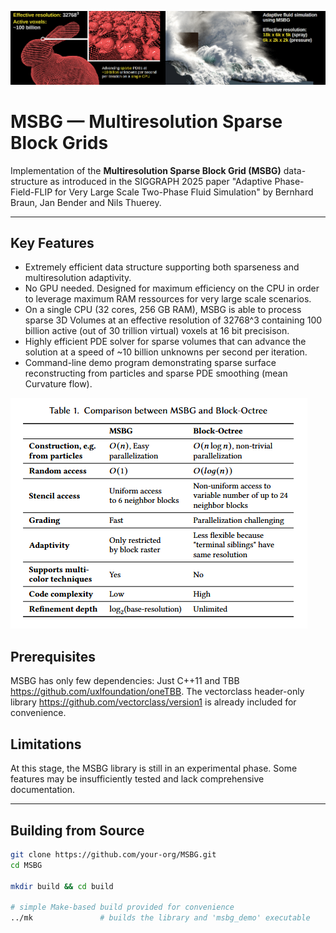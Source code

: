 <p align="left">
  <img src="images/msbg_teaser_lores.png" alt="MSBG teaser image" />
</p>

# MSBG — Multiresolution Sparse Block Grids 

Implementation of the **Multiresolution Sparse Block Grid (MSBG)** data-structure as introduced in the SIGGRAPH 2025 paper "Adaptive Phase-Field-FLIP for Very Large Scale Two-Phase Fluid
Simulation" by Bernhard Braun, Jan Bender and Nils Thuerey.

---

## Key Features

* Extremely efficient data structure supporting both sparseness and multiresolution adaptivity.  
* No GPU needed. Designed for maximum efficiency on the CPU in order to leverage maximum RAM ressources for very large scale scenarios.   
* On a single CPU (32 cores, 256 GB RAM), MSBG is able to process sparse 3D Volumes at an effective resolution of 32768^3 containing 100 billion active (out of 30 trillion virtual) voxels at 16 bit precisison.
* Highly efficient PDE solver for sparse volumes that can advance the solution at a speed of ~10 billion unknowns per second per iteration. 
* Command-line demo program demonstrating sparse surface reconstructing from particles and sparse PDE smoothing (mean Curvature flow). 

<p align="left">
  <img src="images/comparison_MSBG_octree.png" alt="comparison_MSBG_octree" />
</p>

## Prerequisites

MSBG has only few dependencies: Just C++11 and TBB <https://github.com/uxlfoundation/oneTBB>. The vectorclass header-only library <https://github.com/vectorclass/version1> is
already included for convenience. 

## Limitations

At this stage, the MSBG library is still in an experimental phase. Some features may be insufficiently tested and lack comprehensive documentation.

---

## Building from Source

```bash
git clone https://github.com/your-org/MSBG.git
cd MSBG

mkdir build && cd build

# simple Make-based build provided for convenience
../mk               # builds the library and 'msbg_demo' executable

